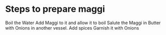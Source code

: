 # Steps to prepare maggi
Boil the Water
Add Maggi to it and allow it to boil
Salute the Maggi in Butter with Onions in another vessel.
Add spices
Garnish it with Onions

